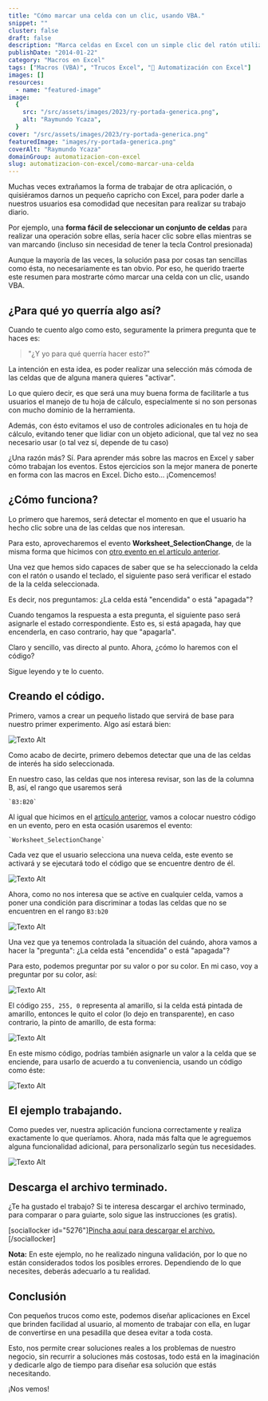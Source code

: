 ```yaml
---
title: "Cómo marcar una celda con un clic, usando VBA."
snippet: ""
cluster: false
draft: false
description: "Marca celdas en Excel con un simple clic del ratón utilizando macros (VBA). Domina esta técnica para agilizar tus procesos."
publishDate: "2014-01-22"
category: "Macros en Excel"
tags: ["Macros (VBA)", "Trucos Excel", "🤖 Automatización con Excel"]
images: []
resources:
  - name: "featured-image"
image:
  {
    src: "/src/assets/images/2023/ry-portada-generica.png",
    alt: "Raymundo Ycaza",
  }
cover: "/src/assets/images/2023/ry-portada-generica.png"
featuredImage: "images/ry-portada-generica.png"
coverAlt: "Raymundo Ycaza"
domainGroup: automatizacion-con-excel
slug: automatizacion-con-excel/como-marcar-una-celda
---
```


Muchas veces extrañamos la forma de trabajar de otra aplicación, o quisiéramos darnos un pequeño capricho con Excel, para poder darle a nuestros usuarios esa comodidad que necesitan para realizar su trabajo diario.

Por ejemplo, una **forma fácil de seleccionar un conjunto de celdas** para realizar una operación sobre ellas, sería hacer clic sobre ellas mientras se van marcando (incluso sin necesidad de tener la tecla Control presionada)

Aunque la mayoría de las veces, la solución pasa por cosas tan sencillas como ésta, no necesariamente es tan obvio. Por eso, he querido traerte este resumen para mostrarte cómo marcar una celda con un clic, usando VBA.

## ¿Para qué yo querría algo así?

Cuando te cuento algo como esto, seguramente la primera pregunta que te haces es:

> "¿Y yo para qué querría hacer esto?"

La intención en esta idea, es poder realizar una selección más cómoda de las celdas que de alguna manera quieres "activar".

Lo que quiero decir, es que será una muy buena forma de facilitarle a tus usuarios el manejo de tu hoja de cálculo, especialmente si no son personas con mucho dominio de la herramienta.

Además, con ésto evitamos el uso de controles adicionales en tu hoja de cálculo, evitando tener que lidiar con un objeto adicional, que tal vez no sea necesario usar (o tal vez sí, depende de tu caso)

¿Una razón más? Sí. Para aprender más sobre las macros en Excel y saber cómo trabajan los eventos. Estos ejercicios son la mejor manera de ponerte en forma con las macros en Excel. Dicho esto... ¡Comencemos!

## ¿Cómo funciona?

Lo primero que haremos, será detectar el momento en que el usuario ha hecho clic sobre una de las celdas que nos interesan.

Para esto, aprovecharemos el evento **Worksheet_SelectionChange**, de la misma forma que hicimos con [otro evento en el artículo anterior](1).

Una vez que hemos sido capaces de saber que se ha seleccionado la celda con el ratón o usando el teclado, el siguiente paso será verificar el estado de la la celda seleccionada.

Es decir, nos preguntamos: ¿La celda está "encendida" o está "apagada"?

Cuando tengamos la respuesta a esta pregunta, el siguiente paso será asignarle el estado correspondiente. Esto es, si está apagada, hay que encenderla, en caso contrario, hay que "apagarla".

Claro y sencillo, vas directo al punto. Ahora, ¿cómo lo haremos con el código?

Sigue leyendo y te lo cuento.

## Creando el código.

Primero, vamos a crear un pequeño listado que servirá de base para nuestro primer experimento. Algo así estará bien:

![Texto Alt](/src/assets/images/2023/20140121-como-marcar-una-celda-con-un-clic-usando-vba000227.png)

Como acabo de decirte, primero debemos detectar que una de las celdas de interés ha sido seleccionada.

En nuestro caso, las celdas que nos interesa revisar, son las de la columna B, así, el rango que usaremos será

```
`B3:B20`
```

Al igual que hicimos en el [artículo anterior](1), vamos a colocar nuestro código en un evento, pero en esta ocasión usaremos el evento:

```
`Worksheet_SelectionChange`
```

Cada vez que el usuario selecciona una nueva celda, este evento se activará y se ejecutará todo el código que se encuentre dentro de él.

![Texto Alt](/src/assets/images/2023/20140122-como-marcar-una-celda-con-un-clic-usando-vba000229.png)

Ahora, como no nos interesa que se active en cualquier celda, vamos a poner una condición para discriminar a todas las celdas que no se encuentren en el rango `B3:b20`

![Texto Alt](/src/assets/images/2023/20140121-como-marcar-una-celda-con-un-clic-usando-vba000228.png)

Una vez que ya tenemos controlada la situación del cuándo, ahora vamos a hacer la "pregunta": ¿La celda está "encendida" o está "apagada"?

Para esto, podemos preguntar por su valor o por su color. En mi caso, voy a preguntar por su color, así:

![Texto Alt](/src/assets/images/2023/20140122-como-marcar-una-celda-con-un-clic-usando-vba000231.png)

El código `255, 255, 0` representa al amarillo, si la celda está pintada de amarillo, entonces le quito el color (lo dejo en transparente), en caso contrario, la pinto de amarillo, de esta forma:

![Texto Alt](/src/assets/images/2023/20140122-como-marcar-una-celda-con-un-clic-usando-vba000232.png)

En este mismo código, podrías también asignarle un valor a la celda que se enciende, para usarlo de acuerdo a tu conveniencia, usando un código como éste:

![Texto Alt](/src/assets/images/2023/20140122-como-marcar-una-celda-con-un-clic-usando-vba000233.png)

## El ejemplo trabajando.

Como puedes ver, nuestra aplicación funciona correctamente y realiza exactamente lo que queríamos. Ahora, nada más falta que le agreguemos alguna funcionalidad adicional, para personalizarlo según tus necesidades.

![Texto Alt](/src/assets/images/2023/20140122-como-marcar-una-celda-con-un-clic-usando-vba000233.gif)

## Descarga el archivo terminado.

¿Te ha gustado el trabajo? Si te interesa descargar el archivo terminado, para comparar o para guiarte, solo sigue las instrucciones (es gratis).

\[sociallocker id="5276"\][Pincha aquí para descargar el archivo.](http://raymundoycaza.com/wp-content/uploads/20140121-como-marcar-una-celda-con-un-clic-usando-vba.xlsm "Pincha aquí para descargar el archivo.")\[/sociallocker\]

**Nota:** En este ejemplo, no he realizado ninguna validación, por lo que no están considerados todos los posibles errores. Dependiendo de lo que necesites, deberás adecuarlo a tu realidad.

## Conclusión

Con pequeños trucos como este, podemos diseñar aplicaciones en Excel que brinden facilidad al usuario, al momento de trabajar con ella, en lugar de convertirse en una pesadilla que desea evitar a toda costa.

Esto, nos permite crear soluciones reales a los problemas de nuestro negocio, sin recurrir a soluciones más costosas, todo está en la imaginación y dedicarle algo de tiempo para diseñar esa solución que estás necesitando.

¡Nos vemos!
